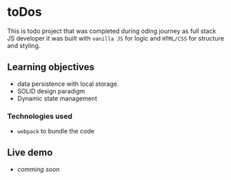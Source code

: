 # toDos
This is todo project that was completed during oding journey as full stack JS developer
it was built with `vanilla JS` for logic and `HTML/CSS` for structure and styling.

## Learning objectives
+ data persistence with local storage.
+ SOLID design paradigm
+ Dynamic state management

### Technologies used
+ `webpack` to bundle the code

## Live demo
+ *comming soon*
